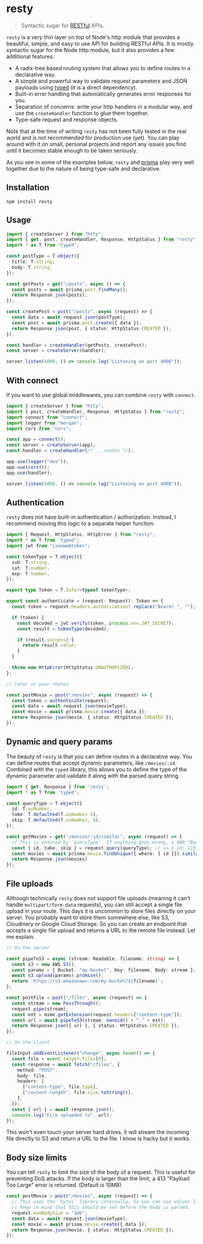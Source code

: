 # resty

> Syntactic sugar for [RESTful](http://restful.info) APIs.

`resty` is a very thin layer on top of Node's http module that provides a beautiful, simple, and easy to use API for building RESTful APIs. It is mostly syntactic sugar for the Node http module, but it also provides a few additional features:

- A radix-tree based routing system that allows you to define routes in a declarative way.
- A simple and powerful way to validate request parameters and JSON payloads using [typed](https://github.com/brielov/typed) (it is a direct dependency).
- Built-in error handling that automatically generates error responses for you.
- Separation of concerns: write your http handlers in a modular way, and use the `createHandler` function to glue them together.
- Type-safe request and response objects.

Note that at the time of writing `resty` has not been fully tested in the real world and is not recommended for production use (yet). You can play around with it on small, personal projects and report any issues you find until it becomes stable enough to be taken seriously.

As you see in some of the examples below, `resty` and [prisma](https://prisma.io) play very well together due to the nature of being type-safe and declarative.

## Installation

```
npm install resty
```

## Usage

```typescript
import { createServer } from "http";
import { get, post, createHandler, Response, HttpStatus } from "resty";
import * as T from "typed";

const postType = T.object({
  title: T.string,
  body: T.string,
});

const getPosts = get("/posts", async () => {
  const posts = await prisma.post.findMany();
  return Response.json(posts);
});

const createPost = post("/posts", async (request) => {
  const data = await request.json(postType);
  const post = await prisma.post.create({ data });
  return Response.json(post, { status: HttpStatus.CREATED });
});

const handler = createHandler(getPosts, createPost);
const server = createServer(handler);

server.listen(4000, () => console.log("Listening on port 4000"));
```

## With connect

If you want to use global middlewares, you can combine `resty` with `connect`.

```typescript
import { createServer } from "http";
import { post, createHandler, Response, HttpStatus } from "resty";
import connect from "connect";
import logger from "morgan";
import cors from "cors";

const app = connect();
const server = createServer(app);
const handler = createHandler(/* ...routes */);

app.use(logger("dev"));
app.use(cors());
app.use(handler);

server.listen(4000, () => console.log("Listening on port 4000"));
```

## Authentication

`resty` does not have built-in authentication / authorization. Instead, I recommend moving this logic to a separate helper function.

```typescript
import { Request, HttpStatus, HttpError } from "resty";
import * as T from "typed";
import jwt from "jsonwebtoken";

const tokenType = T.object({
  sub: T.string,
  iat: T.number,
  exp: T.number,
});

export type Token = T.Infer<typeof tokenType>;

export const authenticate = (request: Request): Token => {
  const token = request.headers.authorization?.replace("Bearer ", "");

  if (token) {
    const decoded = jwt.verify(token, process.env.JWT_SECRET);
    const result = tokenType(decoded);

    if (result.success) {
      return result.value;
    }
  }

  throw new HttpError(HttpStatus.UNAUTHORIZED);
};

// later in your routes

const postMovie = post("/movies", async (request) => {
  const token = authenticate(request);
  const data = await request.json(movieType);
  const movie = await prisma.movie.create({ data });
  return Response.json(movie, { status: HttpStatus.CREATED });
});
```

## Dynamic and query params

The beauty of `resty` is that you can define routes in a declarative way. You can define routes that accept dynamic parameters, like `/movies/:id`. Combined with the `typed` library, this allows you to define the type of the dynamic parameter and validate it along with the parsed query string.

```typescript
import { get, Response } from 'resty';
import * as T from 'typed';

const queryType = T.object({
  id: T.asNumber,
  take: T.defaulted(T.asNumber 5),
  skip: T.defaulted(T.asNumber, 0),
});

const getMovies = get("/movies/:id/similar", async (request) => {
  // This is ensured by `queryType`. If anything goes wrong, a 400 "Bad Request" is returned.
  const { id, take, skip } = request.query(queryType); // => { id: 123, take: 5, skip: 0 }
  const movies = await prisma.movie.findUnique({ where: { id }}).similar({ take, skip });
  return Response.json(movies)
});
```

## File uploads

Although technically `resty` does not support file uploads (meaning it can't handle `multipart/form-data` requests), you can still accept a single file upload in your route.
This days it is uncommon to store files directly on your server. You probably want to store them somewhere else, like S3, Cloudinary or Google Cloud Storage. So you can create an endpoint that accepts a single file upload and returns a URL to the remote file instead. Let me explain.

```typescript
// On the server

const pipeToS3 = async (stream: Readable, filename: string) => {
  const s3 = new AWS.S3();
  const params = { Bucket: "my-bucket", Key: filename, Body: stream };
  await s3.upload(params).promise();
  return `https://s3.amazonaws.com/my-bucket/${filename}`;
};

const postFile = post("/files", async (request) => {
  const stream = new PassThrough();
  request.pipe(stream);
  const ext = mime.getExtension(request.headers["content-type"]);
  const url = await pipeToS3(stream, nanoid() + "." + ext);
  return Response.json({ url }, { status: HttpStatus.CREATED });
});

// On the client

fileInput.addEventListener("change", async (event) => {
  const file = event.target.files[0];
  const response = await fetch("/files", {
    method: "POST",
    body: file,
    headers: [
      ["content-type", file.type],
      ["content-length", file.size.toString()],
    ],
  });
  const { url } = await response.json();
  console.log("File uploaded to", url);
});
```

This won't even touch your server hard drives, it will stream the incoming file directly to S3 and return a URL to the file. I know is hacky but it works.

## Body size limits

You can tell `resty` to limit the size of the body of a request. This is useful for preventing DoS attacks.
If the body is larger than the limit, a 413 "Payload Too Large" error is returned. (Default is 10MB)

```typescript
const postMovie = post("/movies", async (request) => {
  // This uses the `bytes` library internally. So you can use values like "1mb" or "10kb" or a plain number.
  // Keep in mind that this should be set before the body is parsed.
  request.maxBodySize = "1mb";
  const data = await request.json(movieType);
  const movie = await prisma.movie.create({ data });
  return Response.json(movie, { status: HttpStatus.CREATED });
});
```
